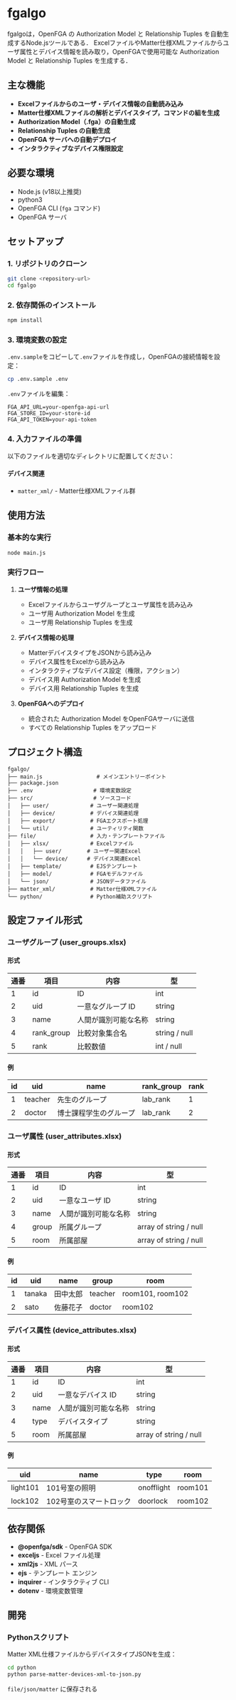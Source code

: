 # fgalgo
fgalgoは，OpenFGA の Authorization Model と Relationship Tuples を自動生成するNode.jsツールである．
ExcelファイルやMatter仕様XMLファイルからユーザ属性とデバイス情報を読み取り，OpenFGAで使用可能な Authorization Model と Relationship Tuples を生成する．

## 主な機能

- **Excelファイルからのユーザ・デバイス情報の自動読み込み**
- **Matter仕様XMLファイルの解析とデバイスタイプ，コマンドの組を生成**
- **Authorization Model（.fga）の自動生成**
- **Relationship Tuples の自動生成**
- **OpenFGA サーバへの自動デプロイ**
- **インタラクティブなデバイス権限設定**

## 必要な環境

- Node.js (v18以上推奨)
- python3
- OpenFGA CLI (`fga` コマンド)
- OpenFGA サーバ

## セットアップ

### 1. リポジトリのクローン

```bash
git clone <repository-url>
cd fgalgo
```

### 2. 依存関係のインストール

```bash
npm install
```

### 3. 環境変数の設定

`.env.sample`をコピーして`.env`ファイルを作成し，OpenFGAの接続情報を設定：

```bash
cp .env.sample .env
```

`.env`ファイルを編集：

```env
FGA_API_URL=your-openfga-api-url
FGA_STORE_ID=your-store-id
FGA_API_TOKEN=your-api-token
```

### 4. 入力ファイルの準備

以下のファイルを適切なディレクトリに配置してください：

#### デバイス関連
- `matter_xml/` - Matter仕様XMLファイル群

## 使用方法

### 基本的な実行

```bash
node main.js
```

### 実行フロー

1. **ユーザ情報の処理**
   - Excelファイルからユーザグループとユーザ属性を読み込み
   - ユーザ用 Authorization Model を生成
   - ユーザ用 Relationship Tuples を生成

2. **デバイス情報の処理**
   - MatterデバイスタイプをJSONから読み込み
   - デバイス属性をExcelから読み込み
   - インタラクティブなデバイス設定（権限，アクション）
   - デバイス用 Authorization Model を生成
   - デバイス用 Relationship Tuples を生成

3. **OpenFGAへのデプロイ**
   - 統合された Authorization Model をOpenFGAサーバに送信
   - すべての Relationship Tuples をアップロード

## プロジェクト構造

```
fgalgo/
├── main.js                 # メインエントリーポイント
├── package.json           
├── .env                   # 環境変数設定
├── src/                   # ソースコード
│   ├── user/             # ユーザー関連処理
│   ├── device/           # デバイス関連処理
│   ├── export/           # FGAエクスポート処理
│   └── util/             # ユーティリティ関数
├── file/                 # 入力・テンプレートファイル
│   ├── xlsx/             # Excelファイル
│   │   ├── user/        # ユーザー関連Excel
│   │   └── device/      # デバイス関連Excel
│   ├── template/         # EJSテンプレート
│   ├── model/            # FGAモデルファイル
│   └── json/             # JSONデータファイル
├── matter_xml/           # Matter仕様XMLファイル
└── python/               # Python補助スクリプト
```

## 設定ファイル形式

### ユーザグループ (user_groups.xlsx)
#### 形式
| 通番 | 項目 | 内容 | 型 |
|-----|------|------------|------|
| 1 | id | ID | int |
| 2 | uid | 一意なグループ ID | string |
| 3 | name | 人間が識別可能な名称 | string |
| 4 | rank_group | 比較対象集合名 | string / null |
| 5 | rank | 比較数値 | int / null |


#### 例
|id| uid | name | rank_group | rank |
|--|-----|------|------------|------|
|1| teacher | 先生のグループ | lab_rank | 1 |
|2| doctor | 博士課程学生のグループ | lab_rank | 2 |

### ユーザ属性 (user_attributes.xlsx)
#### 形式
| 通番 | 項目 | 内容 | 型 |
|-----|------|------------|------|
| 1 | id | ID | int |
| 2 | uid | 一意なユーザ ID | string |
| 3 | name | 人間が識別可能な名称 | string |
| 4 | group | 所属グループ | array of string / null |
| 5 | room | 所属部屋 | array of string / null |

#### 例

|id | uid | name | group | room |
|---|-----|------|-------|------|
| 1 | tanaka | 田中太郎 | teacher | room101, room102 |
| 2 | sato | 佐藤花子 | doctor | room102 |

### デバイス属性 (device_attributes.xlsx)
#### 形式
| 通番 | 項目 | 内容 | 型 |
|-----|------|------------|------|
| 1 | id | ID | int |
| 2 | uid | 一意なデバイス ID | string |
| 3 | name | 人間が識別可能な名称 | string |
| 4 | type | デバイスタイプ | string |
| 5 | room | 所属部屋 | array of string / null |


#### 例
| uid | name | type | room |
|-----|------|------|----------|
| light101 | 101号室の照明 | onofflight | room101 |
| lock102 | 102号室のスマートロック | doorlock | room102 |


## 依存関係

- **@openfga/sdk** - OpenFGA SDK
- **exceljs** - Excel ファイル処理
- **xml2js** - XML パース
- **ejs** - テンプレート エンジン
- **inquirer** - インタラクティブ CLI
- **dotenv** - 環境変数管理

## 開発

### Pythonスクリプト

Matter XML仕様ファイルからデバイスタイプJSONを生成：

```bash
cd python
python parse-matter-devices-xml-to-json.py
```
`file/json/matter` に保存される